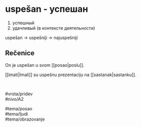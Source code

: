 # uspešan - успешан

1. успешный  
2. удачливый (в контексте деятельности)

uspešan → uspešniji → najuspešniji

## Rečenice

On je uspešan u svom [[posao|poslu]].

[[imati|Imali]] su uspešnu prezentaciju na [[sastanak|sastanku]].

<br>

#vrsta/pridev  
#nivo/A2  

#tema/posao  
#tema/ljudi  
#tema/obrazovanje  
